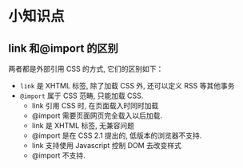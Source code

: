 # 小知识点

## link 和@import 的区别

两者都是外部引用 CSS 的方式, 它们的区别如下：

- `link` 是 XHTML 标签, 除了加载 CSS 外, 还可以定义 RSS 等其他事务
- `@import` 属于 CSS 范畴, 只能加载 CSS.
  - <span class="cor-in">link 引用 CSS 时, 在页面载入时同时加载</span>
  - <span class="cor-wa">@import 需要页面网页完全载入以后加载.</span>
  - <span class="cor-in">link 是 XHTML 标签, 无兼容问题</span>
  - <span class="cor-wa">@import 是在 CSS 2.1 提出的, 低版本的浏览器不支持.</span>
  - <span class="cor-in">link 支持使用 Javascript 控制 DOM 去改变样式</span>
  - <span class="cor-wa">@import 不支持.</span>
